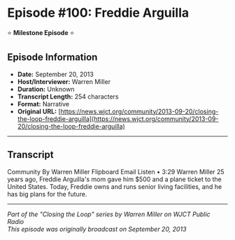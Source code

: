 # Episode #100: Freddie Arguilla

⭐ **Milestone Episode** ⭐

## Episode Information

- **Date:** September 20, 2013
- **Host/Interviewer:** Warren Miller
- **Duration:** Unknown
- **Transcript Length:** 254 characters
- **Format:** Narrative
- **Original URL:** [https://news.wjct.org/community/2013-09-20/closing-the-loop-freddie-arguilla](https://news.wjct.org/community/2013-09-20/closing-the-loop-freddie-arguilla)

---

## Transcript

Community
By
Warren Miller
Flipboard
Email
Listen
•
3:29
Warren Miller
25 years ago, Freddie Arguilla's mom gave him $500 and a plane ticket to the United States. Today, Freddie owns and runs senior living facilities, and he has big plans for the future.

---

*Part of the "Closing the Loop" series by Warren Miller on WJCT Public Radio*  
*This episode was originally broadcast on September 20, 2013*
